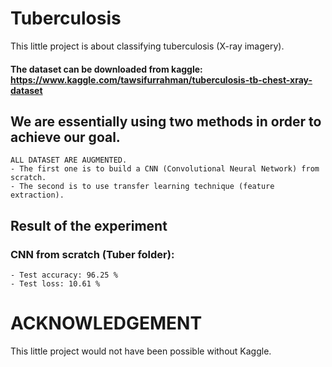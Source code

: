 # Tuberculosis
This little project is about classifying tuberculosis (X-ray imagery).

#### The dataset can be downloaded from kaggle: https://www.kaggle.com/tawsifurrahman/tuberculosis-tb-chest-xray-dataset

## We are essentially using two methods in order to achieve our goal.
    ALL DATASET ARE AUGMENTED.
    - The first one is to build a CNN (Convolutional Neural Network) from scratch.
    - The second is to use transfer learning technique (feature extraction).

## Result of the experiment
### CNN from scratch (Tuber folder):
    - Test accuracy: 96.25 %
    - Test loss: 10.61 %
    
# ACKNOWLEDGEMENT
This little project would not have been possible without Kaggle.

